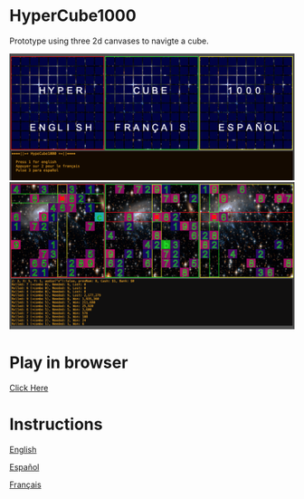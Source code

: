 # HyperCube1000

Prototype using three 2d canvases to navigte a cube.

<img src="images/title.png" alt="The title screen showing three language options" width="600"></img>
<img src="images/preview.png" alt="A screenshot of the game" width="600"></img>

# Play in browser

[Click Here](https://doomlazer.github.io/HyperCube1000)

# Instructions

[English](help/helpEN.txt)

[Español](help/helpSP.txt)

[Français](help/helpFR.txt)